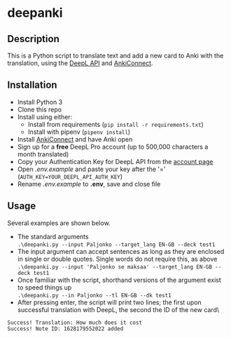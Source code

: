 # deepanki

## Description
This is a Python script to translate text and add a new card to Anki with the translation, using the [DeepL API](https://www.deepl.com/docs-api) and [AnkiConnect](https://github.com/FooSoft/anki-connect).

## Installation
* Install Python 3
* Clone this repo
* Install using either:
    * Install from requirements (```pip install -r requirements.txt```)
    * Install with pipenv (```pipenv install```)
* Install [AnkiConnect](https://github.com/FooSoft/anki-connect) and have Anki open
* Sign up for a **free** DeepL Pro account (up to 500,000 characters a month translated)
* Copy your Authentication Key for DeepL API from the [account page](https://www.deepl.com/pro-account)
* Open *.env.example* and paste your key after the '=' (```AUTH_KEY=YOUR_DEEPL_API_AUTH_KEY```)
* Rename *.env.example* to **.env**, save and close file

## Usage
Several examples are shown below.

* The standard arguments\
```.\deepanki.py --input Paljonko --target_lang EN-GB --deck test1```
* The input argument can accept sentences as long as they are enclosed in single or double quotes. Single words do not require this, as above\
```.\deepanki.py --input 'Paljonko se maksaa' --target_lang EN-GB --deck test1```
* Once familiar with the script, shorthand versions of the argument exist to speed things up\
```.\deepanki.py --in Paljonko --tl EN-GB --dk test1```
* After pressing enter, the script will print two lines; the first upon successful translation with DeepL, the second the ID of the new card\
```
Success! Translation: How much does it cost
Success! Note ID: 1628179552022 added
```